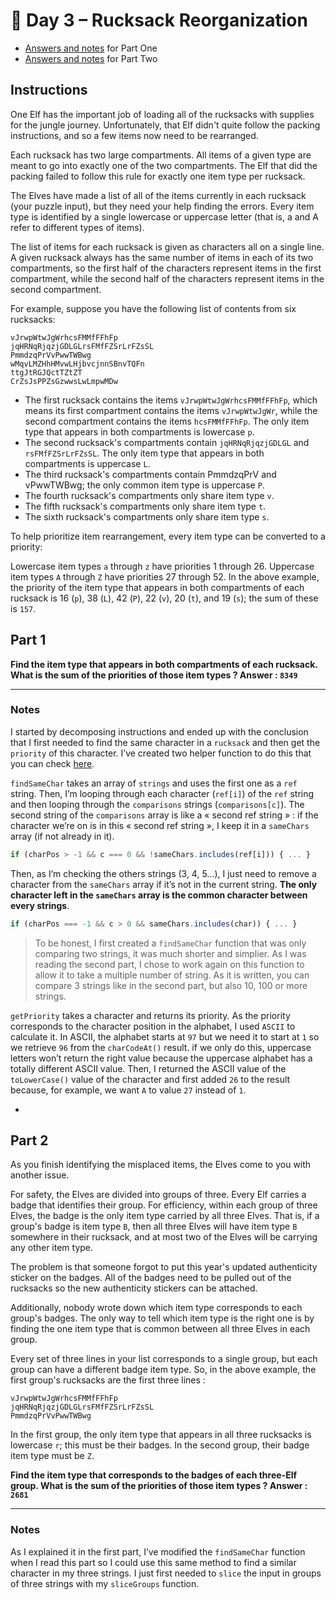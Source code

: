 # 💼 Day 3 – Rucksack Reorganization

- [Answers and notes](#part-1) for Part One
- [Answers and notes](#part-2) for Part Two

## Instructions

One Elf has the important job of loading all of the rucksacks with supplies for the jungle journey. Unfortunately, that Elf didn't quite follow the packing instructions, and so a few items now need to be rearranged.

Each rucksack has two large compartments. All items of a given type are meant to go into exactly one of the two compartments. The Elf that did the packing failed to follow this rule for exactly one item type per rucksack.

The Elves have made a list of all of the items currently in each rucksack (your puzzle input), but they need your help finding the errors. Every item type is identified by a single lowercase or uppercase letter (that is, a and A refer to different types of items).

The list of items for each rucksack is given as characters all on a single line. A given rucksack always has the same number of items in each of its two compartments, so the first half of the characters represent items in the first compartment, while the second half of the characters represent items in the second compartment.

For example, suppose you have the following list of contents from six rucksacks:

```
vJrwpWtwJgWrhcsFMMfFFhFp
jqHRNqRjqzjGDLGLrsFMfFZSrLrFZsSL
PmmdzqPrVvPwwTWBwg
wMqvLMZHhHMvwLHjbvcjnnSBnvTQFn
ttgJtRGJQctTZtZT
CrZsJsPPZsGzwwsLwLmpwMDw
```

- The first rucksack contains the items `vJrwpWtwJgWrhcsFMMfFFhFp`, which means its first compartment contains the items `vJrwpWtwJgWr`, while the second compartment contains the items `hcsFMMfFFhFp`. The only item type that appears in both compartments is lowercase `p`.
- The second rucksack's compartments contain `jqHRNqRjqzjGDLGL` and `rsFMfFZSrLrFZsSL`. The only item type that appears in both compartments is uppercase `L`.
- The third rucksack's compartments contain PmmdzqPrV and vPwwTWBwg; the only common item type is uppercase `P`.
- The fourth rucksack's compartments only share item type `v`.
- The fifth rucksack's compartments only share item type `t`.
- The sixth rucksack's compartments only share item type `s`.

To help prioritize item rearrangement, every item type can be converted to a priority:

Lowercase item types `a` through `z` have priorities 1 through 26.
Uppercase item types `A` through `Z` have priorities 27 through 52.
In the above example, the priority of the item type that appears in both compartments of each rucksack is 16 (`p`), 38 (`L`), 42 (`P`), 22 (`v`), 20 (`t`), and 19 (`s`); the sum of these is `157`.

## Part 1

<b>Find the item type that appears in both compartments of each rucksack. What is the sum of the priorities of those item types&nbsp;? Answer&nbsp;: `8349`</b>

---

### Notes

I started by decomposing instructions and ended up with the conclusion that I first needed to find the same character in a `rucksack` and then get the `priority` of this character. I’ve created two helper function to do this that you can check [here](/2022/day-3/helpers/helper.js).

`findSameChar` takes an array of `strings` and uses the first one as a `ref` string. Then, I’m looping through each character (`ref[i]`) of the `ref` string and then looping through the `comparisons` strings (`comparisons[c]`). The second string of the `comparisons` array is like a « second ref string »&nbsp;: if the character we’re on is in this « second ref string », I keep it in a `sameChars` array (if not already in it).

```js
if (charPos > -1 && c === 0 && !sameChars.includes(ref[i])) { ... }
```

Then, as I’m checking the others strings (3, 4, 5…), I just need to remove a character from the `sameChars` array if it’s not in the current string. <b>The only character left in the `sameChars` array is the common character between every strings</b>.

```js
if (charPos === -1 && c > 0 && sameChars.includes(char)) { ... }
```

> To be honest, I first created a `findSameChar` function that was only comparing two strings, it was much shorter and simplier. As I was reading the second part, I chose to work again on this function to allow it to take a multiple number of string. As it is written, you can compare 3 strings like in the second part, but also 10, 100 or more strings.

`getPriority` takes a character and returns its priority. As the priority corresponds to the character position in the alphabet, I used `ASCII` to calculate it. In ASCII, the alphabet starts at `97` but we need it to start at `1` so we retrieve `96` from the `charCodeAt()` result. if we only do this, uppercase letters won’t return the right value because the uppercase alphabet has a totally different ASCII value. Then, I returned the ASCII value of the `toLowerCase()` value of the character and first added `26` to the result because, for example, we want `A` to value `27` instead of `1`.

-

## Part 2

As you finish identifying the misplaced items, the Elves come to you with another issue.

For safety, the Elves are divided into groups of three. Every Elf carries a badge that identifies their group. For efficiency, within each group of three Elves, the badge is the only item type carried by all three Elves. That is, if a group's badge is item type `B`, then all three Elves will have item type `B` somewhere in their rucksack, and at most two of the Elves will be carrying any other item type.

The problem is that someone forgot to put this year's updated authenticity sticker on the badges. All of the badges need to be pulled out of the rucksacks so the new authenticity stickers can be attached.

Additionally, nobody wrote down which item type corresponds to each group's badges. The only way to tell which item type is the right one is by finding the one item type that is common between all three Elves in each group.

Every set of three lines in your list corresponds to a single group, but each group can have a different badge item type. So, in the above example, the first group's rucksacks are the first three lines&nbsp;:

```
vJrwpWtwJgWrhcsFMMfFFhFp
jqHRNqRjqzjGDLGLrsFMfFZSrLrFZsSL
PmmdzqPrVvPwwTWBwg
```

In the first group, the only item type that appears in all three rucksacks is lowercase `r`; this must be their badges. In the second group, their badge item type must be `Z`.

<b>Find the item type that corresponds to the badges of each three-Elf group. What is the sum of the priorities of those item types&nbsp;? Answer&nbsp;: `2681`</b>

---

### Notes

As I explained it in the first part, I’ve modified the `findSameChar` function when I read this part so I could use this same method to find a similar character in my three strings. I just first needed to `slice` the input in groups of three strings with my `sliceGroups` function.
